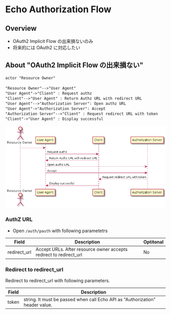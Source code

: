 Echo Authorization Flow
===

Overview
---
- OAuth2 Implicit Flow の出来損ないのみ
- 将来的には OAuth2 に対応したい

About "OAuth2 Implicit Flow の出来損ない"
---

```uml
actor "Resource Owner"

"Resource Owner"-->"User Agent"
"User Agent"->"Client" : Request authz
"Client"-->"User Agent" : Return Authz URL with redirect URL
"User Agent"-->"Authorization Server": Open authz URL
"User Agent"->"Authorization Server": Accept
"Authorization Server"-->"Client" : Request redirect URL with token
"Client"->"User Agent" : Display successful

```

[![](./_resources/psuedo-implicit-flow.png)]()

### AuthZ URL
- Open `/auth/pauth` with following parametetrs


Field | Description | Optitonal
-- | -- | --
redirect_url | Accept URLs. After resource owner accepts redirect to redirect_url | No

### Redirect to redirect_url
Redirect to redirect_url with following parameters.

Field | Description
-- | --
token | string. It must be passed when call Echo API as "Authorization" header value.
